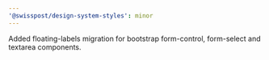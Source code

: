 ```yaml
---
'@swisspost/design-system-styles': minor
---
```


Added floating-labels migration for bootstrap form-control, form-select and textarea components.
